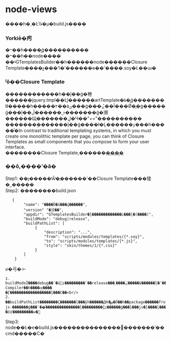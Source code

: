 # node-views

����һ�¸�Ŀ¼�µ�build.js����<br/>

### Yorkieͬ�㽲
�ⲻ��һ����̬ģ����������<br/>
�ⲻ��һ��node����<br/>
��ʵGTemplatesBuilder��һ������node������Closure Template����չ���ߣ�ʹ������ɵ��ʽ����.soy�Ŀ��ա�

### ʲô��Closure Template
������������һ��ǰ��ģ�棬������jquery.tmpl��Ŀǰ������artTemplate�ȶ�̬ģ�������ȣ�����һ�����۲��۵ؿ���ģ���⣬��Ϊ���Ǿ�̬�ġ�����ģ���ļ��ڷ������˾ͱ�������ģ�溯������Щ�������ڸ�Ч��"+="�ַ���������<br/>
�������ܸ�������ǰ��ģ����ɫ�Ļ������ٷ���һ�����ͣ�In contrast to traditional templating systems, in which you must create one monolithic template per page, you can think of Closure Templates as small components that you compose to form your user interface.<br/>
��������Closure Template,������<a target="_blank" href="https://developers.google.com/closure/templates/">����</a>

### ��ô,����ʹ�ã�
Step1: ��ȷ�����Ѿ�֪������ʹ��Closure Template���㹻�˽�����<br/>
Step2: ��������build.json
```
   {
        "name": "����Ӧ�û���վ������",
        "version" "�汾��",
        "appdir": "GTemplatesBuilder�ļ�������������Ŀ���ļ�(����)",
        "buildMode": "debug|release",
        "buildPathList": [
             {
                 "description": "...",
                 "from": "scripts/modules/templates/{*.soy}",
                 "to": "scripts/modules/templates/{*.js}",
                 "style": "skin/themes/1/{*.css}"
             }
        ]
    }
```
ע�⼸�㣺
```
1. buildModeĬ����debug��ʹ�ü򵥵ı������̣���ʹ��release���˱����⣬�����Ա������ļ�ʹ��Closure Compiler��һ����ѹ����
�Ӷ������������������ļ���С��<br/>
2. ��buildPathList��������Ҫ�������ļ���ÿһ������Ԫ�ض�Ӧ��һ��package������from������ģ���ļ�(.soy)��to��Ӧ�������ɵ�
js·�������ǵ�ֵ��ʹ��ͨ���������������ļ���������Ҫע������ģ���ļ���js�ļ����ļ�������ͬ�ġ�description��styleĿǰ��
�Ǳ���������ѡ�
```
Step3: node��Ŀ�е�build.js���������������󣬶�������ʾ��cmd�����С�

